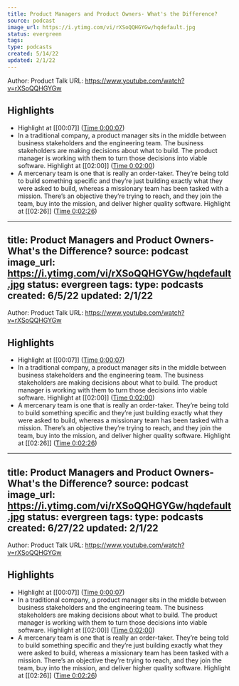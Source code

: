 ```yaml
---
title: Product Managers and Product Owners- What's the Difference?
source: podcast
image_url: https://i.ytimg.com/vi/rXSoQQHGYGw/hqdefault.jpg
status: evergreen
tags: 
type: podcasts
created: 5/14/22
updated: 2/1/22
---
```


Author: Product Talk
URL: https://www.youtube.com/watch?v=rXSoQQHGYGw

## Highlights
- Highlight at [[00:07]] ([Time 0:00:07](https://reclipped.com/a/ErSYzIOUEey_eiO1zsANcQ#7))
- In a traditional company, a product manager sits in the middle between business stakeholders and the engineering team.
  The business stakeholders are making decisions about what to build. The product manager is working with them to turn those decisions into viable software.
  Highlight at [[02:00]] ([Time 0:02:00](https://reclipped.com/a/J4fXZIOUEey_e8vJ_97oBw#120))
- A mercenary team is one that is really an order-taker. They’re being told to build something specific and they’re just building exactly what they were asked to build, whereas a missionary team has been tasked with a mission. There’s an objective they’re trying to reach, and they join the team, buy into the mission, and deliver higher quality software.
  Highlight at [[02:26]] ([Time 0:02:26](https://reclipped.com/a/YyauOoOUEey_fFcOZHj5Xg#146))
---
title: Product Managers and Product Owners- What's the Difference?
source: podcast
image_url: https://i.ytimg.com/vi/rXSoQQHGYGw/hqdefault.jpg
status: evergreen
tags: 
type: podcasts
created: 6/5/22
updated: 2/1/22
---

Author: Product Talk
URL: https://www.youtube.com/watch?v=rXSoQQHGYGw

## Highlights
- Highlight at [[00:07]] ([Time 0:00:07](https://reclipped.com/a/ErSYzIOUEey_eiO1zsANcQ#7))
- In a traditional company, a product manager sits in the middle between business stakeholders and the engineering team.
  The business stakeholders are making decisions about what to build. The product manager is working with them to turn those decisions into viable software.
  Highlight at [[02:00]] ([Time 0:02:00](https://reclipped.com/a/J4fXZIOUEey_e8vJ_97oBw#120))
- A mercenary team is one that is really an order-taker. They’re being told to build something specific and they’re just building exactly what they were asked to build, whereas a missionary team has been tasked with a mission. There’s an objective they’re trying to reach, and they join the team, buy into the mission, and deliver higher quality software.
  Highlight at [[02:26]] ([Time 0:02:26](https://reclipped.com/a/YyauOoOUEey_fFcOZHj5Xg#146))
---
title: Product Managers and Product Owners- What's the Difference?
source: podcast
image_url: https://i.ytimg.com/vi/rXSoQQHGYGw/hqdefault.jpg
status: evergreen
tags: 
type: podcasts
created: 6/27/22
updated: 2/1/22
---

Author: Product Talk
URL: https://www.youtube.com/watch?v=rXSoQQHGYGw

## Highlights
- Highlight at [[00:07]] ([Time 0:00:07](https://reclipped.com/a/ErSYzIOUEey_eiO1zsANcQ#7))
- In a traditional company, a product manager sits in the middle between business stakeholders and the engineering team.
  The business stakeholders are making decisions about what to build. The product manager is working with them to turn those decisions into viable software.
  Highlight at [[02:00]] ([Time 0:02:00](https://reclipped.com/a/J4fXZIOUEey_e8vJ_97oBw#120))
- A mercenary team is one that is really an order-taker. They’re being told to build something specific and they’re just building exactly what they were asked to build, whereas a missionary team has been tasked with a mission. There’s an objective they’re trying to reach, and they join the team, buy into the mission, and deliver higher quality software.
  Highlight at [[02:26]] ([Time 0:02:26](https://reclipped.com/a/YyauOoOUEey_fFcOZHj5Xg#146))
